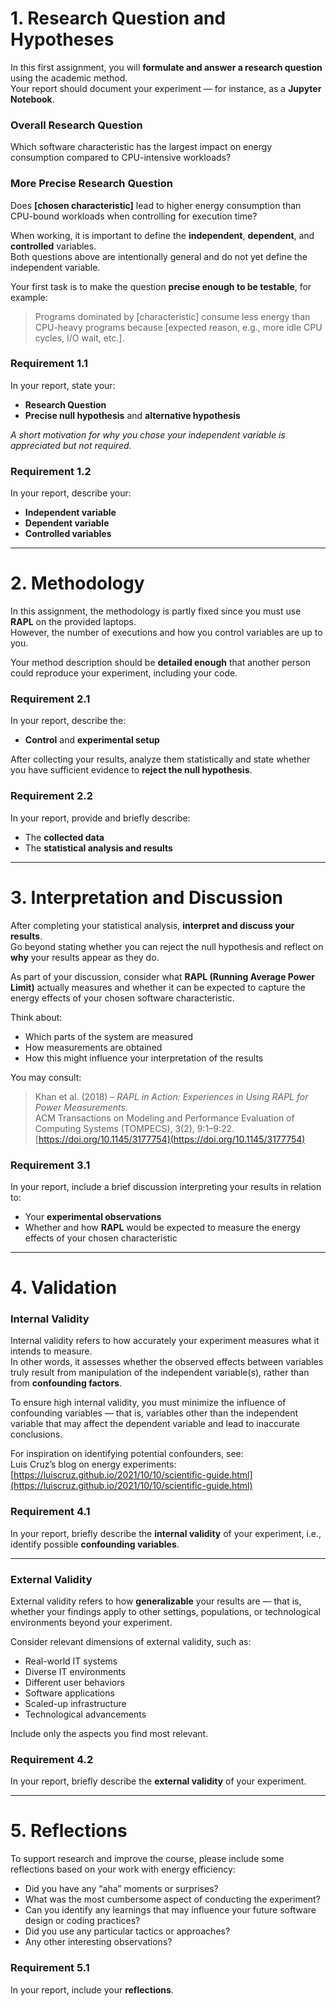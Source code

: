 # 1. Research Question and Hypotheses
In this first assignment, you will **formulate and answer a research question** using the academic method.  
Your report should document your experiment — for instance, as a **Jupyter Notebook**.

### Overall Research Question
Which software characteristic has the largest impact on energy consumption compared to CPU-intensive workloads?

### More Precise Research Question
Does **[chosen characteristic]** lead to higher energy consumption than CPU-bound workloads when controlling for execution time?

When working, it is important to define the **independent**, **dependent**, and **controlled** variables.  
Both questions above are intentionally general and do not yet define the independent variable.

Your first task is to make the question **precise enough to be testable**, for example:

> Programs dominated by [characteristic] consume less energy than CPU-heavy programs because [expected reason, e.g., more idle CPU cycles, I/O wait, etc.].

### Requirement 1.1
In your report, state your:
- **Research Question**
- **Precise null hypothesis** and **alternative hypothesis**

*A short motivation for why you chose your independent variable is appreciated but not required.*

### Requirement 1.2
In your report, describe your:
- **Independent variable**
- **Dependent variable**
- **Controlled variables**

---

# 2. Methodology

In this assignment, the methodology is partly fixed since you must use **RAPL** on the provided laptops.  
However, the number of executions and how you control variables are up to you.

Your method description should be **detailed enough** that another person could reproduce your experiment, including your code.

### Requirement 2.1
In your report, describe the:
- **Control** and **experimental setup**

After collecting your results, analyze them statistically and state whether you have sufficient evidence to **reject the null hypothesis**.

### Requirement 2.2
In your report, provide and briefly describe:
- The **collected data**
- The **statistical analysis and results**

---

# 3. Interpretation and Discussion

After completing your statistical analysis, **interpret and discuss your results**.  
Go beyond stating whether you can reject the null hypothesis and reflect on **why** your results appear as they do.

As part of your discussion, consider what **RAPL (Running Average Power Limit)** actually measures and whether it can be expected to capture the energy effects of your chosen software characteristic.

Think about:
- Which parts of the system are measured  
- How measurements are obtained  
- How this might influence your interpretation of the results  

You may consult:

> Khan et al. (2018) – *RAPL in Action: Experiences in Using RAPL for Power Measurements.*  
> ACM Transactions on Modeling and Performance Evaluation of Computing Systems (TOMPECS), 3(2), 9:1–9:22.  
> [https://doi.org/10.1145/3177754](https://doi.org/10.1145/3177754)

### Requirement 3.1
In your report, include a brief discussion interpreting your results in relation to:
- Your **experimental observations**
- Whether and how **RAPL** would be expected to measure the energy effects of your chosen characteristic

---

# 4. Validation

### Internal Validity
Internal validity refers to how accurately your experiment measures what it intends to measure.  
In other words, it assesses whether the observed effects between variables truly result from manipulation of the independent variable(s), rather than from **confounding factors**.

To ensure high internal validity, you must minimize the influence of confounding variables — that is, variables other than the independent variable that may affect the dependent variable and lead to inaccurate conclusions.

For inspiration on identifying potential confounders, see:  
Luis Cruz’s blog on energy experiments:  
[https://luiscruz.github.io/2021/10/10/scientific-guide.html](https://luiscruz.github.io/2021/10/10/scientific-guide.html)

### Requirement 4.1
In your report, briefly describe the **internal validity** of your experiment, i.e., identify possible **confounding variables**.

---

### External Validity
External validity refers to how **generalizable** your results are — that is, whether your findings apply to other settings, populations, or technological environments beyond your experiment.

Consider relevant dimensions of external validity, such as:
- Real-world IT systems  
- Diverse IT environments  
- Different user behaviors  
- Software applications  
- Scaled-up infrastructure  
- Technological advancements  

Include only the aspects you find most relevant.

### Requirement 4.2
In your report, briefly describe the **external validity** of your experiment.

---

# 5. Reflections

To support research and improve the course, please include some reflections based on your work with energy efficiency:

- Did you have any “aha” moments or surprises?  
- What was the most cumbersome aspect of conducting the experiment?  
- Can you identify any learnings that may influence your future software design or coding practices?  
- Did you use any particular tactics or approaches?  
- Any other interesting observations?

### Requirement 5.1
In your report, include your **reflections**.
